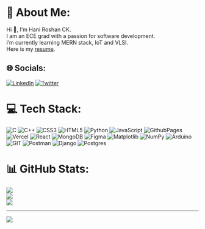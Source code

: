 # 💫 About Me:
Hi 👋, I'm Hani Roshan CK.<br>I am an ECE grad with a passion for software development.<br>I’m currently learning MERN stack, IoT and VLSI.<br> Here is my [resume](https://drive.google.com/file/d/10-v8nq52aLa4SO-VyPT2hlpSjEUiYhPc/view?usp=sharing).


## 🌐 Socials:
[![LinkedIn](https://img.shields.io/badge/LinkedIn-%230077B5.svg?logo=linkedin&logoColor=white)](https://linkedin.com/in/haniroshanck) [![Twitter](https://img.shields.io/badge/Twitter-%231DA1F2.svg?logo=Twitter&logoColor=white)](https://twitter.com/HaniRoshanCK) 

# 💻 Tech Stack:
![C](https://img.shields.io/badge/c-%2300599C.svg?style=for-the-badge&logo=c&logoColor=white) ![C++](https://img.shields.io/badge/c++-%2300599C.svg?style=for-the-badge&logo=c%2B%2B&logoColor=white) ![CSS3](https://img.shields.io/badge/css3-%231572B6.svg?style=for-the-badge&logo=css3&logoColor=white) ![HTML5](https://img.shields.io/badge/html5-%23E34F26.svg?style=for-the-badge&logo=html5&logoColor=white) ![Python](https://img.shields.io/badge/python-3670A0?style=for-the-badge&logo=python&logoColor=ffdd54) ![JavaScript](https://img.shields.io/badge/javascript-%23323330.svg?style=for-the-badge&logo=javascript&logoColor=%23F7DF1E) ![GithubPages](https://img.shields.io/badge/github%20pages-121013?style=for-the-badge&logo=github&logoColor=white) ![Vercel](https://img.shields.io/badge/vercel-%23000000.svg?style=for-the-badge&logo=vercel&logoColor=white) ![React](https://img.shields.io/badge/react-%2320232a.svg?style=for-the-badge&logo=react&logoColor=%2361DAFB) ![MongoDB](https://img.shields.io/badge/MongoDB-%234ea94b.svg?style=for-the-badge&logo=mongodb&logoColor=white) ![Figma](https://img.shields.io/badge/figma-%23F24E1E.svg?style=for-the-badge&logo=figma&logoColor=white) ![Matplotlib](https://img.shields.io/badge/Matplotlib-%23ffffff.svg?style=for-the-badge&logo=Matplotlib&logoColor=black) ![NumPy](https://img.shields.io/badge/numpy-%23013243.svg?style=for-the-badge&logo=numpy&logoColor=white) ![Arduino](https://img.shields.io/badge/-Arduino-00979D?style=for-the-badge&logo=Arduino&logoColor=white) ![GIT](https://img.shields.io/badge/Git-fc6d26?style=for-the-badge&logo=git&logoColor=white) ![Postman](https://img.shields.io/badge/Postman-FF6C37?style=for-the-badge&logo=postman&logoColor=white) ![Django](https://img.shields.io/badge/Django-092E20?style=for-the-badge&logo=django&logoColor=white) ![Postgres](https://img.shields.io/badge/postgres-%23316192.svg?style=for-the-badge&logo=postgresql&logoColor=white)
# 📊 GitHub Stats:
![](https://github-readme-stats.vercel.app/api?username=hani-2020&theme=dark&hide_border=true&include_all_commits=true&count_private=true)<br/>
![](https://github-readme-streak-stats.herokuapp.com/?user=hani-2020&theme=dark&hide_border=true)<br/>
![](https://github-readme-stats.vercel.app/api/top-langs/?username=hani-2020&theme=dark&hide_border=true&include_all_commits=true&count_private=true&layout=compact)

---
[![](https://visitcount.itsvg.in/api?id=hani-2020&icon=0&color=0)](https://visitcount.itsvg.in)

<!-- Proudly created with GPRM ( https://gprm.itsvg.in ) -->
